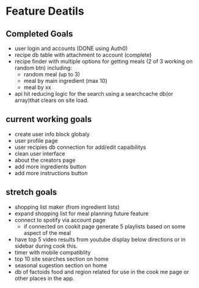 # Feature Deatils

## Completed Goals

* user login and accounts (DONE using Auth0)
* recipe db table with attachment to account (complete)
* recipe finder with multiple options for getting meals (2 of 3 working on random btn) including:
  * random meal (up to 3)
  * meal by main ingredient (max 10)
  * meal by xx
* api hit reducing logic for the search using a searchcache db(or array)that clears on site load.

## current working goals

* create user info block globaly
* user profile page
* user recipies db connection for add/edit capaibilitys
* clean user interface
* about the creators page
* add more ingredients button
* add more instructions button

## **stretch goals**

* shopping list maker (from ingredient lists)
* expand shopping list for meal planning future feature
* connect to spotify via account page
  * if connected on cookit page generate 5 playlists based on some aspect of the meal
* have top 5 video results from youtube display below directions or in sidebar during cook this.
* timer with mobile compatiblity
* top 10 site searches section on home
* seasonal sugestion section on home
* db of factoids food and region related for use in the cook me page or other places in the app.
